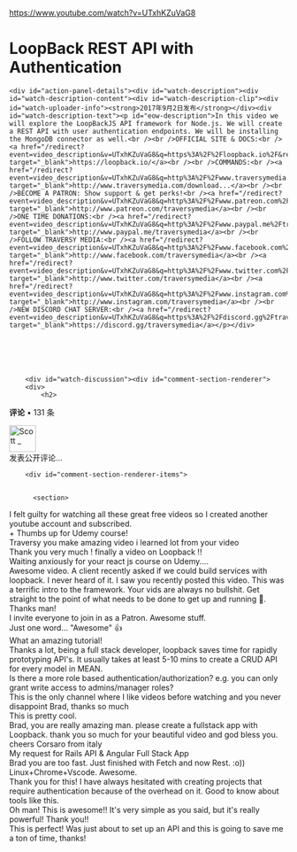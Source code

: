 <a href="https://www.youtube.com/watch?v=UTxhKZuVaG8">https://www.youtube.com/watch?v=UTxhKZuVaG8</a><div id="articleHeader"><h1>              LoopBack REST API with Authentication        </h1></div>




      


  


    <div id="action-panel-details"><div id="watch-description"><div id="watch-description-content"><div id="watch-description-clip"><div id="watch-uploader-info"><strong>2017年9月2日发布</strong></div><div id="watch-description-text"><p id="eow-description">In this video we will explore the LoopBackJS API framework for Node.js. We will create a REST API with user authentication endpoints. We will be installing the MongoDB connector as well.<br /><br />OFFICIAL SITE & DOCS:<br /><a href="/redirect?event=video_description&v=UTxhKZuVaG8&q=https%3A%2F%2Floopback.io%2F&redir_token=N4wbZt8IP4bG1q_-6Qd4WJjIAGp8MTUxODY3MTYxMUAxNTE4NTg1MjEx" target="_blank">https://loopback.io/</a><br /><br />COMMANDS:<br /><a href="/redirect?event=video_description&v=UTxhKZuVaG8&q=http%3A%2F%2Fwww.traversymedia.com%2Fdownloads%2Floopbackcommands.txt&redir_token=N4wbZt8IP4bG1q_-6Qd4WJjIAGp8MTUxODY3MTYxMUAxNTE4NTg1MjEx" target="_blank">http://www.traversymedia.com/download...</a><br /><br />BECOME A PATRON: Show support & get perks!<br /><a href="/redirect?event=video_description&v=UTxhKZuVaG8&q=http%3A%2F%2Fwww.patreon.com%2Ftraversymedia&redir_token=N4wbZt8IP4bG1q_-6Qd4WJjIAGp8MTUxODY3MTYxMUAxNTE4NTg1MjEx" target="_blank">http://www.patreon.com/traversymedia</a><br /><br />ONE TIME DONATIONS:<br /><a href="/redirect?event=video_description&v=UTxhKZuVaG8&q=http%3A%2F%2Fwww.paypal.me%2Ftraversymedia&redir_token=N4wbZt8IP4bG1q_-6Qd4WJjIAGp8MTUxODY3MTYxMUAxNTE4NTg1MjEx" target="_blank">http://www.paypal.me/traversymedia</a><br /><br />FOLLOW TRAVERSY MEDIA:<br /><a href="/redirect?event=video_description&v=UTxhKZuVaG8&q=http%3A%2F%2Fwww.facebook.com%2Ftraversymedia&redir_token=N4wbZt8IP4bG1q_-6Qd4WJjIAGp8MTUxODY3MTYxMUAxNTE4NTg1MjEx" target="_blank">http://www.facebook.com/traversymedia</a><br /><a href="/redirect?event=video_description&v=UTxhKZuVaG8&q=http%3A%2F%2Fwww.twitter.com%2Ftraversymedia&redir_token=N4wbZt8IP4bG1q_-6Qd4WJjIAGp8MTUxODY3MTYxMUAxNTE4NTg1MjEx" target="_blank">http://www.twitter.com/traversymedia</a><br /><a href="/redirect?event=video_description&v=UTxhKZuVaG8&q=http%3A%2F%2Fwww.instagram.com%2Ftraversymedia&redir_token=N4wbZt8IP4bG1q_-6Qd4WJjIAGp8MTUxODY3MTYxMUAxNTE4NTg1MjEx" target="_blank">http://www.instagram.com/traversymedia</a><br /><br />NEW DISCORD CHAT SERVER:<br /><a href="/redirect?event=video_description&v=UTxhKZuVaG8&q=https%3A%2F%2Fdiscord.gg%2Ftraversymedia&redir_token=N4wbZt8IP4bG1q_-6Qd4WJjIAGp8MTUxODY3MTYxMUAxNTE4NTg1MjEx" target="_blank">https://discord.gg/traversymedia</a></p></div>  
  
  




        <div id="watch-discussion"><div id="comment-section-renderer">
        <div>
            <h2>
<b>评论</b> • 131 条  </h2>

            
<div>
  
    
      
        
  <img src="https://yt3.ggpht.com/-y1w-VXAcGBg/AAAAAAAAAAI/AAAAAAAAAAA/25KvsE6xQFw/s48-c-k-no-mo-rj-c0xffffff/photo.jpg" width="48" height="48" alt="Scott _" />

        
      
    
  



<div><div>发表公开评论…</div>
                

          
        
        <div id="comment-section-renderer-items">
      

          <section>
<div>



    
<div><div><div>I felt guilty for watching all these great free videos so I created another youtube account and subscribed.﻿</div>

</section>
      <section>
<div>



    
<div><div><div>+ Thumbs up for Udemy course!﻿</div>

</section>
      <section>
<div>



    
<div><div><div>Traversy you make amazing video i learned lot from your video﻿</div>

</section>
      <section>
<div>



    
<div><div><div>Thank you very much ! finally a video on Loopback !!﻿</div>

</section>
      <section>
<div>



    
<div><div><div>Waiting anxiously for your react js course on Udemy....﻿</div>

</section>
      <section>
<div>



    
<div><div><div>Awesome video. A client recently asked if we could build services with loopback. I never heard of it. I saw you recently posted this video. This was a terrific intro to the framework. Your vids are always no bullshit. Get straight to the point of what needs to be done to get up and running 🏃. Thanks man!﻿</div>

</section>
      <section>
<div>



    
<div><div><div>I invite everyone to join in as a Patron. Awesome stuff.﻿</div>

</section>
      <section>
<div>



    
<div><div><div>Just one word... "Awesome" 👍﻿</div>

</section>
      <section>
<div>



    
<div><div><div>What an amazing tutorial!﻿</div>

</section>
      <section>
<div>



    
<div><div><div>Thanks a lot, being a full stack developer, loopback saves time for rapidly prototyping API's. 
It usually takes at least 5-10 mins to create a CRUD API for every model in MEAN.﻿</div>

</section>
      <section>
<div>



    
<div><div><div>Is there a more role based authentication/authorization? e.g. you can only grant write access to admins/manager roles?﻿</div>

</section>
      <section>
<div>



    
<div><div><div>This is the only channel where I like videos before watching and you never disappoint Brad, thanks so much﻿</div>

</section>
      <section>
<div>



    
<div><div><div>This is pretty cool.﻿</div>

</section>
      <section>
<div>



    
<div><div><div>Brad, you are really amazing man. please create a fullstack app with Loopback. thank you so much for your beautiful video and god bless you. cheers Corsaro from italy﻿</div>

</section>
      <section>
<div>



    
<div><div><div>My request for Rails API & Angular Full Stack App﻿</div>

</section>
      <section>
<div>



    
<div><div><div>Brad you are too fast. Just finished with Fetch and now Rest. :o))﻿</div>

</section>
      <section>
<div>



    
<div><div><div>Linux+Chrome+Vscode. Awesome.﻿</div>

</section>
      <section>
<div>



    
<div><div><div>Thank you for this! I have always hesitated with creating projects that require authentication because of the overhead on it. Good to know about tools like this.﻿</div>

</section>
      <section>
<div>



    
<div><div><div>Oh man! This is awesome!! It's very simple as you said, but it's really powerful! Thank you!!﻿</div>

</section>
      <section>
<div>



    
<div><div><div>This is perfect! Was just about to set up an API and this is going to save me a ton of time, thanks!﻿</div>

</section>

  

          





    


        
      
        

      
    


      